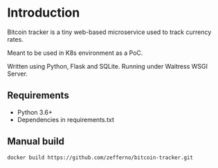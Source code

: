 # Introduction
Bitcoin tracker is a tiny web-based microservice used to track currency rates.

Meant to be used in K8s environment as a PoC.

Written using Python, Flask and SQLite. Running under Waitress WSGI Server.

## Requirements
- Python 3.6+
- Dependencies in requirements.txt

## Manual build
`docker build https://github.com/zefferno/bitcoin-tracker.git`
